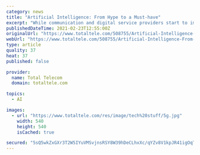 ```yaml
---
category: news
title: "Artificial Intelligence: From Hype to a Must-have"
excerpt: "While communication and digital service providers start to implement ever more solutions based on artificial intelligence and machine learning, the technology is growing stronger by the minute. The predictions,"
publishedDateTime: 2021-02-23T12:55:00Z
originalUrl: "https://www.totaltele.com/508755/Artificial-Intelligence-From-Hype-to-a-Must-have"
webUrl: "https://www.totaltele.com/508755/Artificial-Intelligence-From-Hype-to-a-Must-have"
type: article
quality: 37
heat: 37
published: false

provider:
  name: Total Telecom
  domain: totaltele.com

topics:
  - AI

images:
  - url: "https://www.totaltele.com/res/image/tech%20stuff/5g.jpg"
    width: 540
    height: 540
    isCached: true

secured: "5sQ5wkZxGXr3T2W5IYuVMSvjnsRSY8W39hDeCLhxXc/qYZv8V1kpJR41igOqTcAKB5sJSd4E530ZuSz+XwbDOGA+2P+Q+UHS2ZXi89egIdOYSAKy2Sf6aJ6D4HZVE9TBTn3kJBkfnK28SwABah3Tqm+avCvylDFvjAcQlDX35P2qFObArCHtmK7G0iFdNKPyKpNdbJ06exOzdKxYelguZqkK9E1BeUacY3YCHCAZPnTwmboJB2dlqBAlzaVWoz71mdSnAlMFlmYYdr9bnqm8UkSw0gh2MpEeO1CPre/Rwto7iCbHDmUyGbTbGFoLoswlLWAtAZsXx3xSpbUN3SkuwEolzIwhuLNho9j0LQfX2ls=;pT6hX7peWPdHU+t533A8yQ=="
---
```


